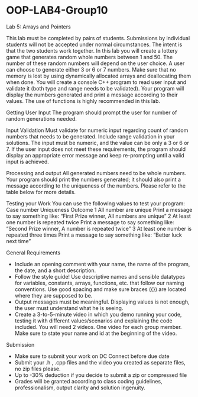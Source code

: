 # OOP-LAB4-Group10
Lab 5: Arrays and Pointers

This lab must be completed by pairs of students. Submissions by individual students will not be accepted under normal circumstances. The intent is that the two students work together.
In this lab you will create a lottery game that generates random whole numbers between 1 and 50. 
The number of these random numbers will depend on the user choice. A user can choose to generate either 3 or 6 or 7 numbers. 
Make sure that no memory is lost by using dynamically allocated arrays and deallocating them when done. You will create a console C++ program to read user input and validate it (both type and range needs to be validated). 
Your program will display the numbers generated and print a message according to their values. The use of functions is highly recommended in this lab.

Getting User Input 
The program should prompt the user for number of random generations needed. 

Input Validation
Must validate for numeric input regarding count of random numbers that needs to be generated. Include range validation in your solutions. The input must be numeric, and the value can be only a 3 or 6 or 7.
If the user input does not meet these requirements, the program should display an appropriate error message and keep re-prompting until a valid input is achieved.

Processing and output
All generated numbers need to be whole numbers.
Your program should print the numbers generated; it should also print a message according to the uniqueness of the numbers. Please refer to the table below for more details.

Testing your Work 
You can use the following values to test your program:
Case number	Uniqueness	Outcome
1	All number are unique	Print a message to say something like:
“First Prize winner, All numbers are unique”
2	At least one number is repeated twice	Print a message to say something like:
“Second Prize winner, A number is repeated twice”
3	At least one number is repeated three times	Print a message to say something like:
“Better luck next time”

General Requirements 
-	Include an opening comment with your name, the name of the program, the date, and a short description. 
-	Follow the style guide! Use descriptive names and sensible datatypes for variables, constants, arrays, functions, etc. that follow our naming conventions. Use good spacing and make sure braces ({}) are located where they are supposed to be. 
-	Output messages must be meaningful. Displaying values is not enough, the user must understand what he is seeing. 
-	Create a 3-to-5-minute video in which you demo running your code, testing it with different values/scenarios and explaining the code included. You will need 2 videos. One video for each group member. Make sure to state your name and id at the beginning of the video.

Submission
-	Make sure to submit your work on DC Connect before due date
-	Submit your .h , .cpp files and the video you created as separate files, no zip files please.
-	Up to -30% deduction if you decide to submit a zip or compressed file
-	 Grades will be granted according to class coding guidelines, professionalism, output clarity and solution ingenuity.
